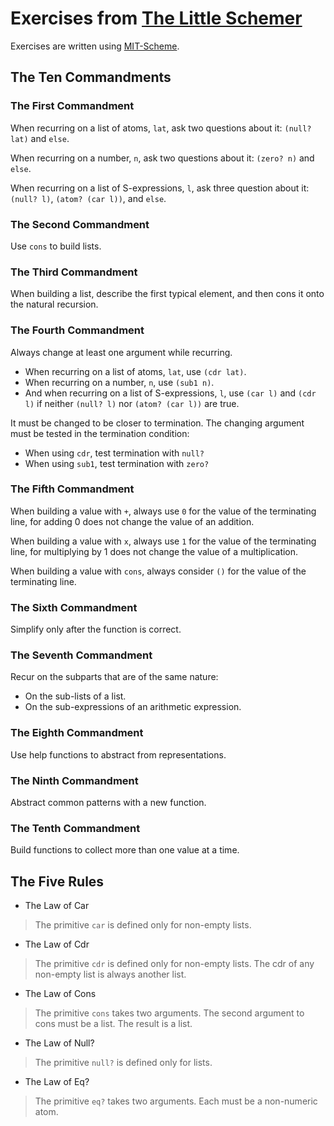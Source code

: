 # Exercises from [The Little Schemer](http://www.ccs.neu.edu/home/matthias/BTLS/)

Exercises are written using [MIT-Scheme](http://www.gnu.org/software/mit-scheme/).   



## The Ten Commandments

### The First Commandment

When recurring on a list of atoms, `lat`, ask two questions about it: `(null? lat)` and `else`.

When recurring on a number, `n`, ask two questions about it: `(zero? n)` and `else`.

When recurring on a list of S-expressions, `l`, ask three question about it: `(null? l)`, `(atom? (car l))`, and `else`.

### The Second Commandment

Use `cons` to build lists.

### The Third Commandment

When building a list, describe the first typical element, and then cons it onto the natural recursion.

### The Fourth Commandment

Always change at least one argument while recurring.

* When recurring on a list of atoms, `lat`, use `(cdr lat)`.
* When recurring on a number, `n`, use `(sub1 n)`.
* And when recurring on a list of S-expressions, `l`, use `(car l)` and `(cdr l)` if neither `(null? l)` nor `(atom? (car l))` are true.

It must be changed to be closer to termination. The changing argument must be tested in the termination condition:

* When using `cdr`, test termination with `null?`
* When using `sub1`, test termination with `zero?`

### The Fifth Commandment

When building a value with `+`, always use `0` for the value of the terminating line, for adding 0 does not change the value of an addition.

When building a value with `x`, always use `1` for the value of the terminating line, for multiplying by 1 does not change the value of a multiplication.

When building a value with `cons`, always consider `()` for the value of the terminating line.

### The Sixth Commandment

Simplify only after the function is correct.

### The Seventh Commandment

Recur on the subparts that are of the same nature:

* On the sub-lists of a list.
* On the sub-expressions of an arithmetic expression.

### The Eighth Commandment

Use help functions to abstract from representations.

### The Ninth Commandment

Abstract common patterns with a new function.

### The Tenth Commandment

Build functions to collect more than one value at a time.

## The Five Rules

* The Law of Car

> The primitive `car` is defined only for non-empty lists.

* The Law of Cdr

> The primitive `cdr` is defined only for non-empty lists. The cdr of any non-empty list is always another list.

* The Law of Cons

> The primitive `cons` takes two arguments. The second argument to cons must be a list. The result is a list.

* The Law of Null?

> The primitive `null?` is defined only for lists.

* The Law of Eq?

> The primitive `eq?` takes two arguments. Each must be a non-numeric atom.

